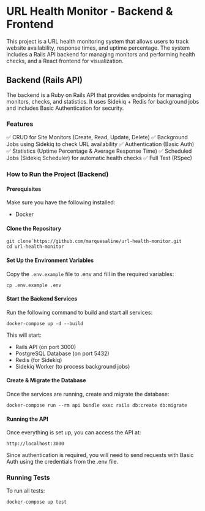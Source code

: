 # URL Health Monitor - Backend & Frontend

This project is a URL health monitoring system that allows users to track website availability, response times, and uptime percentage. The system includes a Rails API backend for managing monitors and performing health checks, and a React frontend for visualization.

## Backend (Rails API)

The backend is a Ruby on Rails API that provides endpoints for managing monitors, checks, and statistics.
It uses Sidekiq + Redis for background jobs and includes Basic Authentication for security.

### Features

✅ CRUD for Site Monitors (Create, Read, Update, Delete)
✅ Background Jobs using Sidekiq to check URL availability
✅ Authentication (Basic Auth)
✅ Statistics (Uptime Percentage & Average Response Time)
✅ Scheduled Jobs (Sidekiq Scheduler) for automatic health checks
✅ Full Test (RSpec)


### How to Run the Project (Backend)

#### Prerequisites

Make sure you have the following installed:

* Docker 

#### Clone the Repository

```
git clone`https://github.com/marquesaline/url-health-monitor.git
cd url-health-monitor
```

#### Set Up the Environment Variables

Copy the `.env.example` file to .env and fill in the required variables:

```
cp .env.example .env
```

#### Start the Backend Services

Run the following command to build and start all services:

```
docker-compose up -d --build
```

This will start:

* Rails API (on port 3000)
* PostgreSQL Database (on port 5432)
* Redis (for Sidekiq)
* Sidekiq Worker (to process background jobs)

#### Create & Migrate the Database

Once the services are running, create and migrate the database:

```
docker-compose run --rm api bundle exec rails db:create db:migrate
```

#### Running the API

Once everything is set up, you can access the API at:

```
http://localhost:3000
```

Since authentication is required, you will need to send requests with Basic Auth using the credentials from the .env file.

### Running Tests

To run all tests:

```
docker-compose up test
```




